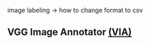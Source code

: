 image labeling -> how to change format to csv

## VGG Image Annotator [(VIA)]('https://www.robots.ox.ac.uk/~vgg/software/via/')
